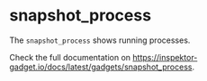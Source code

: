 # snapshot_process

The `snapshot_process` shows running processes.

Check the full documentation on https://inspektor-gadget.io/docs/latest/gadgets/snapshot_process.
